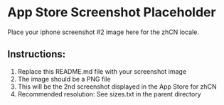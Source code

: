 # App Store Screenshot Placeholder

Place your iphone screenshot #2 image here for the zhCN locale.

## Instructions:
1. Replace this README.md file with your screenshot image
2. The image should be a PNG file
3. This will be the 2nd screenshot displayed in the App Store for zhCN
4. Recommended resolution: See sizes.txt in the parent directory
